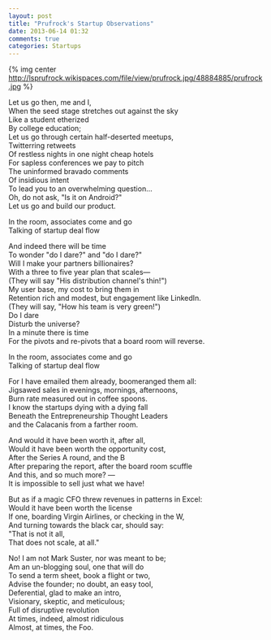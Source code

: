 ```yaml
---
layout: post
title: "Prufrock's Startup Observations"
date: 2013-06-14 01:32
comments: true
categories: Startups
---
```


{% img center http://lsprufrock.wikispaces.com/file/view/prufrock.jpg/48884885/prufrock.jpg %}

Let us go then, me and I,  
When the seed stage stretches out against the sky  
Like a student etherized  
By college education;  
Let us go through certain half-deserted meetups,  
Twitterring retweets  
Of restless nights in one night cheap hotels  
For sapless conferences we pay to pitch  
The uninformed bravado comments  
Of insidious intent  
To lead you to an overwhelming question...  
Oh, do not ask, "Is it on Android?"  
Let us go and build our product.  

In the room, associates come and go  
Talking of startup deal flow  

And indeed there will be time  
To wonder "do I dare?" and "do I dare?"  
Will I make your partners billionaires?  
With a three to five year plan that scales—  
(They will say "His distribution channel's thin!")  
My user base, my cost to bring them in  
Retention rich and modest, but engagement like LinkedIn.  
(They will say, "How his team is very green!")  
Do I dare  
Disturb the universe?  
In a minute there is time  
For the pivots and re-pivots that a board room will reverse.  

In the room, associates come and go  
Talking of startup deal flow  

For I have emailed them already, boomeranged them all:  
Jigsawed sales in evenings, mornings, afternoons,  
Burn rate measured out in coffee spoons.  
I know the startups dying with a dying fall  
Beneath the Entrepreneurship Thought Leaders  
and the Calacanis from a farther room.  

And would it have been worth it, after all,  
Would it have been worth the opportunity cost,  
After the Series A round, and the B  
After preparing the report, after the board room scuffle  
And this, and so much more? —  
It is impossible to sell just what we have!  

But as if a magic CFO threw revenues in patterns in Excel:  
Would it have been worth the license  
If one, boarding Virgin Airlines, or checking in the W,  
And turning towards the black car, should say:  
"That is not it all,  
That does not scale, at all."  

No! I am not Mark Suster, nor was meant to be;  
Am an un-blogging soul, one that will do  
To send a term sheet, book a flight or two,  
Advise the founder; no doubt, an easy tool,  
Deferential, glad to make an intro,  
Visionary, skeptic, and meticulous;  
Full of disruptive revolution  
At times, indeed, almost ridiculous  
Almost, at times, the Foo.  

